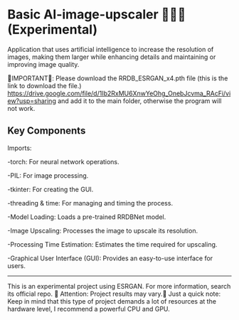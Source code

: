 # Basic AI-image-upscaler 👨‍💻🎨 (Experimental)
Application that uses artificial intelligence to increase the resolution of images, making them larger while enhancing details and maintaining or improving image quality.

🚨IMPORTANT🚨:
Please download the RRDB_ESRGAN_x4.pth file
(this is the link to download the file.)
https://drive.google.com/file/d/1Ib2RxMU6XnwYeOhg_OnebJcvma_RAcFi/view?usp=sharing
and add it to the main folder, otherwise the program will not work.

Key Components
------------------
Imports:

-torch: For neural network operations.

-PIL: For image processing.

-tkinter: For creating the GUI.

-threading & time: For managing and timing the process.

-Model Loading:
Loads a pre-trained RRDBNet model.

-Image Upscaling:
Processes the image to upscale its resolution.

-Processing Time Estimation:
Estimates the time required for upscaling.

-Graphical User Interface (GUI):
Provides an easy-to-use interface for users.

------------------

This is an experimental project using ESRGAN. For more information, search its official repo.
🚧 Attention: Project results may vary.🚧
Just a quick note: Keep in mind that this type of project demands a lot of resources at the hardware level, I recommend a powerful CPU and GPU.
